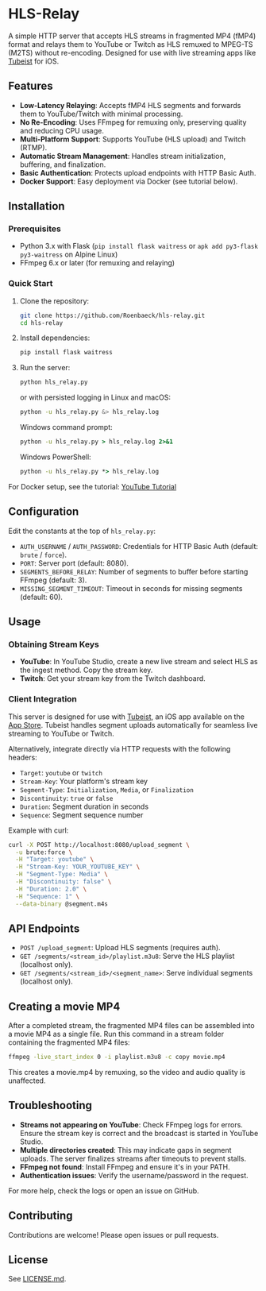# HLS-Relay

A simple HTTP server that accepts HLS streams in fragmented MP4 (fMP4) format and relays them to YouTube or Twitch as HLS remuxed to MPEG-TS (M2TS) without re-encoding. Designed for use with live streaming apps like [Tubeist](https://github.com/Roenbaeck/tubeist) for iOS.

## Features

- **Low-Latency Relaying**: Accepts fMP4 HLS segments and forwards them to YouTube/Twitch with minimal processing.
- **No Re-Encoding**: Uses FFmpeg for remuxing only, preserving quality and reducing CPU usage.
- **Multi-Platform Support**: Supports YouTube (HLS upload) and Twitch (RTMP).
- **Automatic Stream Management**: Handles stream initialization, buffering, and finalization.
- **Basic Authentication**: Protects upload endpoints with HTTP Basic Auth.
- **Docker Support**: Easy deployment via Docker (see tutorial below).

## Installation

### Prerequisites
- Python 3.x with Flask (`pip install flask waitress` or `apk add py3-flask py3-waitress` on Alpine Linux)
- FFmpeg 6.x or later (for remuxing and relaying)

### Quick Start
1. Clone the repository:
   ```bash
   git clone https://github.com/Roenbaeck/hls-relay.git
   cd hls-relay
   ```

2. Install dependencies:
   ```bash
   pip install flask waitress
   ```

3. Run the server:
   ```bash
   python hls_relay.py
   ```
   or with persisted logging in Linux and macOS:
   ```bash
   python -u hls_relay.py &> hls_relay.log
   ```
   Windows command prompt:
   ```bat
   python -u hls_relay.py > hls_relay.log 2>&1
   ```
   Windows PowerShell:
   ```bat
   python -u hls_relay.py *> hls_relay.log
   ```

For Docker setup, see the tutorial: [YouTube Tutorial](https://www.youtube.com/watch?v=Qzq6nCsHt5c)

## Configuration

Edit the constants at the top of `hls_relay.py`:

- `AUTH_USERNAME` / `AUTH_PASSWORD`: Credentials for HTTP Basic Auth (default: `brute` / `force`).
- `PORT`: Server port (default: 8080).
- `SEGMENTS_BEFORE_RELAY`: Number of segments to buffer before starting FFmpeg (default: 3).
- `MISSING_SEGMENT_TIMEOUT`: Timeout in seconds for missing segments (default: 60).

## Usage

### Obtaining Stream Keys
- **YouTube**: In YouTube Studio, create a new live stream and select HLS as the ingest method. Copy the stream key.
- **Twitch**: Get your stream key from the Twitch dashboard.

### Client Integration
This server is designed for use with [Tubeist](https://github.com/Roenbaeck/tubeist), an iOS app available on the [App Store](https://apps.apple.com/us/app/tubeist/id6740208994). Tubeist handles segment uploads automatically for seamless live streaming to YouTube or Twitch.

Alternatively, integrate directly via HTTP requests with the following headers:
- `Target`: `youtube` or `twitch`
- `Stream-Key`: Your platform's stream key
- `Segment-Type`: `Initialization`, `Media`, or `Finalization`
- `Discontinuity`: `true` or `false`
- `Duration`: Segment duration in seconds
- `Sequence`: Segment sequence number

Example with curl:
```bash
curl -X POST http://localhost:8080/upload_segment \
  -u brute:force \
  -H "Target: youtube" \
  -H "Stream-Key: YOUR_YOUTUBE_KEY" \
  -H "Segment-Type: Media" \
  -H "Discontinuity: false" \
  -H "Duration: 2.0" \
  -H "Sequence: 1" \
  --data-binary @segment.m4s
```

## API Endpoints

- `POST /upload_segment`: Upload HLS segments (requires auth).
- `GET /segments/<stream_id>/playlist.m3u8`: Serve the HLS playlist (localhost only).
- `GET /segments/<stream_id>/<segment_name>`: Serve individual segments (localhost only).

## Creating a movie MP4

After a completed stream, the fragmented MP4 files can be assembled into a movie MP4 as a single file. Run this command in a stream folder containing the fragmented MP4 files: 
```bash
ffmpeg -live_start_index 0 -i playlist.m3u8 -c copy movie.mp4
```

This creates a movie.mp4 by remuxing, so the video and audio quality is unaffected.

## Troubleshooting

- **Streams not appearing on YouTube**: Check FFmpeg logs for errors. Ensure the stream key is correct and the broadcast is started in YouTube Studio.
- **Multiple directories created**: This may indicate gaps in segment uploads. The server finalizes streams after timeouts to prevent stalls.
- **FFmpeg not found**: Install FFmpeg and ensure it's in your PATH.
- **Authentication issues**: Verify the username/password in the request.

For more help, check the logs or open an issue on GitHub.

## Contributing

Contributions are welcome! Please open issues or pull requests.

## License

See [LICENSE.md](LICENSE.md).
